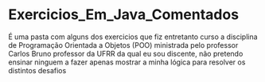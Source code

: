 # Exercicios_Em_Java_Comentados
É uma pasta com alguns dos exercicios que fiz entretanto curso a disciplina de Programação Orientada a Objetos (POO) ministrada pelo professor Carlos Bruno professor da UFRR da qual eu sou discente, não pretendo ensinar ninguem a fazer apenas mostrar a minha lógica para resolver os distintos desafios 
